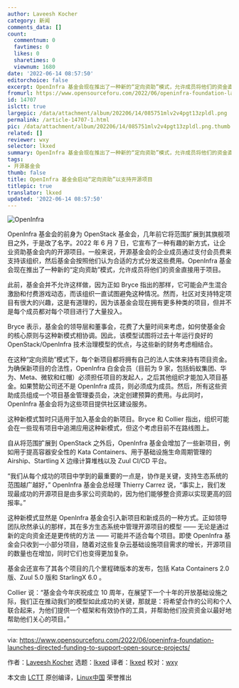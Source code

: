 ```yaml
---
author: Laveesh Kocher
category: 新闻
comments_data: []
count:
  commentnum: 0
  favtimes: 0
  likes: 0
  sharetimes: 0
  viewnum: 1680
date: '2022-06-14 08:57:50'
editorchoice: false
excerpt: OpenInfra 基金会现在推出了一种新的“定向资助”模式，允许成员将他们的资金直接用于项目。
fromurl: https://www.opensourceforu.com/2022/06/openinfra-foundation-launches-directed-funding-to-support-open-source-projects/
id: 14707
islctt: true
largepic: /data/attachment/album/202206/14/085751mlv2v4pgt13zpldl.png
permalink: /article-14707-1.html
pic: /data/attachment/album/202206/14/085751mlv2v4pgt13zpldl.png.thumb.jpg
related: []
reviewer: wxy
selector: lkxed
summary: OpenInfra 基金会现在推出了一种新的“定向资助”模式，允许成员将他们的资金直接用于项目。
tags:
- 开源基金会
thumb: false
title: OpenInfra 基金会启动“定向资助”以支持开源项目
titlepic: true
translator: lkxed
updated: '2022-06-14 08:57:50'
---
```


![OpenInfra](/data/attachment/album/202206/14/085751mlv2v4pgt13zpldl.png)


OpenInfra 基金会的前身为 OpenStack 基金会，几年前它将范围扩展到其旗舰项目之外，于是改了名字。2022 年 6 月 7 日，它宣布了一种有趣的新方式，让企业资助基金会内的开源项目。一般来说，开源基金会的企业成员通过支付会员费来支持该组织，然后基金会按照他们认为合适的方式分发这些费用。OpenInfra 基金会现在推出了一种新的“定向资助”模式，允许成员将他们的资金直接用于项目。


此前，基金会并不允许这样做，因为正如 Bryce 指出的那样，它可能会产生混合激励和付费游戏动态，而该组织一直试图避免这种情况。然而，社区对支持特定项目有很大的兴趣，这是有道理的，因为该基金会现在拥有更多种类的项目，但并不是每个成员都对每个项目进行了大量投入。


Bryce 表示，基金会的领导层和董事会，花费了大量时间来考虑，如何使基金会的核心原则与这种新模式相协调。因此，该模型试图将过去十年运行良好的 OpenStack/OpenInfra 技术治理模型的优点，与这些新的财务考虑相结合。


在这种“定向资助”模式下，每个新项目都将拥有自己的法人实体来持有项目资金。为确保新项目的合法性，OpenInfra 白金会员（目前为 9 家，包括蚂蚁集团、华为、Meta、微软和红帽）必须担任项目的发起人，之后其他组织才能加入项目基金。如果赞助公司还不是 OpenInfra 成员，则必须成为成员。然后，所有这些资助成员组成一个项目基金管理委员会，决定创建预算的费用。与此同时，OpenInfra 基金会将为这些项目提供社区建设服务。


这种新模式暂时只适用于加入基金会的新项目。Bryce 和 Collier 指出，组织可能会在一些现有项目中追溯应用这种新模式，但这个考虑目前不在路线图上。


自从将范围扩展到 OpenStack 之外后，OpenInfra 基金会增加了一些新项目，例如用于提高容器安全性的 Kata Containers、用于基础设施生命周期管理的 Airship、Startling X 边缘计算堆栈以及 Zuul CI/CD 平台。


“我们从每个成功的项目中学到的最重要的一点是，协作是关键，支持生态系统的范围越广越好，” OpenInfra 基金会总经理 Thierry Carrez 说，“事实上，我们发现最成功的开源项目是由多家公司资助的，因为他们能够整合资源以实现更高的回报率。”


这种新模式显然是 OpenInfra 基金会引入新项目和新成员的一种方式。正如领导团队欣然承认的那样，其在多方生态系统中管理开源项目的模型 —— 无论是通过新的定向资金还是更传统的方法 —— 可能并不适合每个项目。即使 OpenInfra 基金会只收到一小部分项目，随着对这些复杂云基础设施项目需求的增长，开源项目的数量也在增加，同时它们也变得更加复杂。


基金会还宣布了其各个项目的几个里程碑版本的发布，包括 Kata Containers 2.0 版、Zuul 5.0 版和 StarlingX 6.0 。


Collier 说：“基金会今年庆祝成立 10 周年，在展望下一个十年的开放基础设施之际，我们正在推动我们的模型如此成功的关键，那就是：将希望合作的公司和个人联合起来，为他们提供一个框架和有效协作的工具，并帮助他们投资资金以最好地帮助他们关心的项目。”




---


via: <https://www.opensourceforu.com/2022/06/openinfra-foundation-launches-directed-funding-to-support-open-source-projects/>


作者：[Laveesh Kocher](https://www.opensourceforu.com/author/laveesh-kocher/) 选题：[lkxed](https://github.com/lkxed) 译者：[lkxed](https://github.com/lkxed) 校对：[wxy](https://github.com/wxy)


本文由 [LCTT](https://github.com/LCTT/TranslateProject) 原创编译，[Linux中国](https://linux.cn/) 荣誉推出